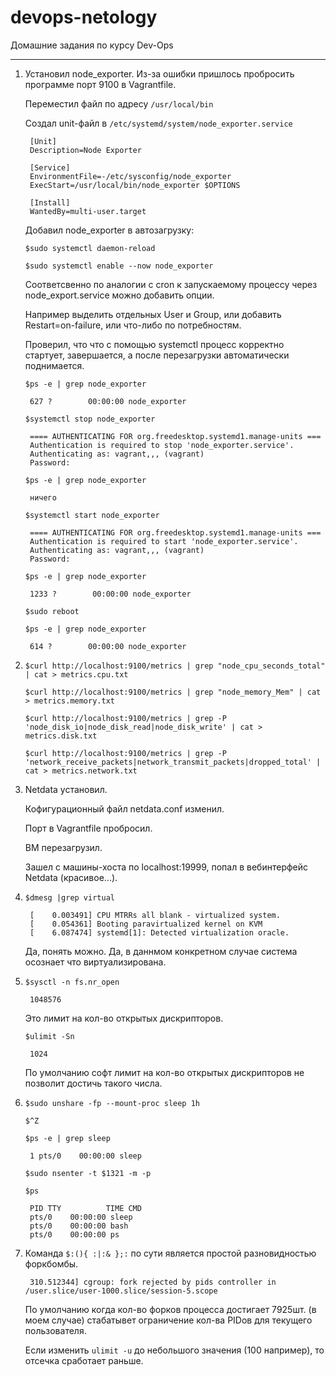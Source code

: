 # devops-netology
Домашние задания по курсу Dev-Ops

------

1. Установил node_exporter. Из-за ошибки пришлось пробросить программе порт 9100 в Vagrantfile.
   
   Переместил файл по адресу `/usr/local/bin`

   Создал unit-файл в `/etc/systemd/system/node_exporter.service`

   		[Unit]  
   		Description=Node Exporter  
  
   		[Service]  
   		EnvironmentFile=-/etc/sysconfig/node_exporter  
   		ExecStart=/usr/local/bin/node_exporter $OPTIONS  
  
   		[Install]  
   		WantedBy=multi-user.target

   Добавил node_exporter в автозагрузку:

    `$sudo systemctl daemon-reload`

    `$sudo systemctl enable --now node_exporter`

   Соответсвенно по аналогии с cron к запускаемому процессу через node_export.service можно добавить опции.

   	Например выделить отдельных User и Group, или добавить Restart=on-failure, или что-либо по потребностям. 

   Проверил, что что с помощью systemctl процесс корректно стартует, завершается, а после перезагрузки автоматически поднимается.  

    `$ps -e | grep node_exporter` 

		627 ?        00:00:00 node_exporter

	`$systemctl stop node_exporter`

		==== AUTHENTICATING FOR org.freedesktop.systemd1.manage-units ===
		Authentication is required to stop 'node_exporter.service'.
		Authenticating as: vagrant,,, (vagrant)
		Password:
	
	`$ps -e | grep node_exporter` 

		ничего

	`$systemctl start node_exporter`

		==== AUTHENTICATING FOR org.freedesktop.systemd1.manage-units ===
		Authentication is required to start 'node_exporter.service'.
		Authenticating as: vagrant,,, (vagrant)
		Password:

	`$ps -e | grep node_exporter`

		1233 ?        00:00:00 node_exporter

	`$sudo reboot`

	`$ps -e | grep node_exporter`

		614 ?        00:00:00 node_exporter


2. `$curl http://localhost:9100/metrics | grep "node_cpu_seconds_total" | cat > metrics.cpu.txt`

   `$curl http://localhost:9100/metrics | grep "node_memory_Mem" | cat > metrics.memory.txt`

   `$curl http://localhost:9100/metrics | grep -P 'node_disk_io|node_disk_read|node_disk_write' | cat > metrics.disk.txt`

   `$curl http://localhost:9100/metrics | grep -P 'network_receive_packets|network_transmit_packets|dropped_total' | cat > metrics.network.txt`


3. Netdata установил.

   Кофигурационный файл netdata.conf изменил.

   Порт в Vagrantfile пробросил.

   ВМ перезагрузил. 

   Зашел с машины-хоста по localhost:19999, попал в вебинтерфейс Netdata (красивое...).


4. `$dmesg |grep virtual`

		[    0.003491] CPU MTRRs all blank - virtualized system.
		[    0.054361] Booting paravirtualized kernel on KVM
		[    6.087474] systemd[1]: Detected virtualization oracle.

   Да, понять можно. Да, в даннмом конкретном случае система осознает что виртуализирована.


5. `$sysctl -n fs.nr_open`

		1048576

   Это лимит на кол-во открытых дискрипторов.

   `$ulimit -Sn`

		1024

   По умолчанию софт лимит на кол-во открытых дискрипторов не позволит достичь такого числа.


6. `$sudo unshare -fp --mount-proc sleep 1h`

   `$^Z`

   `$ps -e | grep sleep`

        1 pts/0    00:00:00 sleep

   `$sudo nsenter -t $1321 -m -p`

   `$ps`

        PID TTY          TIME CMD
        pts/0    00:00:00 sleep
        pts/0    00:00:00 bash
        pts/0    00:00:00 ps

	
7. Команда `$:(){ :|:& };:` по сути является простой разновидностью форкбомбы. 

        310.512344] cgroup: fork rejected by pids controller in /user.slice/user-1000.slice/session-5.scope

   По умолчанию когда кол-во форков процесса достигает 7925шт. (в моем случае) стабатывет ограничение кол-ва PIDов для текущего пользователя. 

   Если изменить `ulimit -u` до небольшого значения (100 например), то отсечка сработает раньше.  